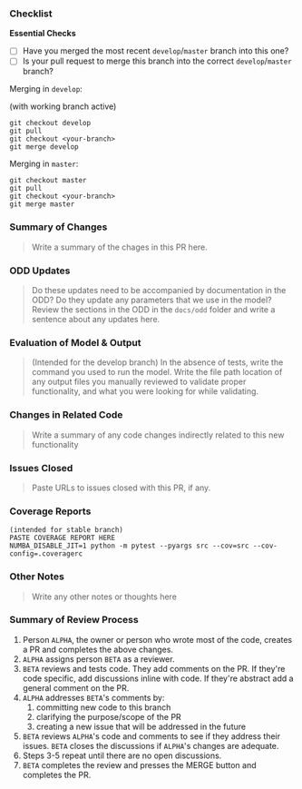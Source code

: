 ### Checklist

**Essential Checks**
- [ ] Have you merged the most recent `develop`/`master` branch into this one?
- [ ] Is your pull request to merge this branch into the correct `develop`/`master` branch?

Merging in `develop`:

(with working branch active)
```
git checkout develop
git pull
git checkout <your-branch>
git merge develop
```

Merging in `master`:

```
git checkout master
git pull
git checkout <your-branch>
git merge master
```

### Summary of Changes

> Write a summary of the chages in this PR here.

### ODD Updates

> Do these updates need to be accompanied by documentation in the ODD? Do they update any parameters that we use in the model? Review the sections in the ODD in the `docs/odd` folder and write a sentence about any updates here.

### Evaluation of Model & Output

> (Intended for the develop branch) In the absence of tests, write the command you used to run the model. Write the file path location of any output files you manually reviewed to validate proper functionality, and what you were looking for while validating.

### Changes in Related Code

> Write a summary of any code changes indirectly related to this new functionality

### Issues Closed

> Paste URLs to issues closed with this PR, if any.

### Coverage Reports

```
(intended for stable branch)
PASTE COVERAGE REPORT HERE
NUMBA_DISABLE_JIT=1 python -m pytest --pyargs src --cov=src --cov-config=.coveragerc
```

### Other Notes

> Write any other notes or thoughts here

### Summary of Review Process

1. Person `ALPHA`, the owner or person who wrote most of the code, creates a PR and completes the above changes.
2. `ALPHA` assigns person `BETA` as a reviewer.
3. `BETA` reviews and tests code. They add comments on the PR. If they're code specific, add discussions inline with code. If they're abstract add a general comment on the PR.
4. `ALPHA` addresses `BETA`'s comments by:
    1. committing new code to this branch
    2. clarifying the purpose/scope of the PR
    3. creating a new issue that will be addressed in the future
5. `BETA` reviews `ALPHA`'s code and comments to see if they address their issues. `BETA` closes the discussions if `ALPHA`'s changes are adequate.
6. Steps 3-5 repeat until there are no open discussions.
7. `BETA` completes the review and presses the MERGE button and completes the PR.
